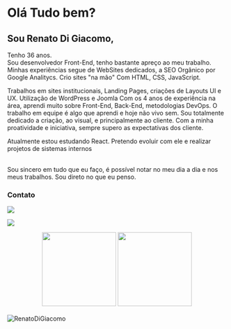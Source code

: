 # Olá Tudo bem?

## Sou Renato Di Giacomo,

<div>
<p>
Tenho 36 anos. <br>
Sou desenvolvedor Front-End, tenho bastante apreço ao meu trabalho.
Minhas experiências segue de WebSites dedicados, a SEO Orgânico por Google Analitycs. Crio sites "na mão" Com HTML, CSS, JavaScript.
</p>
</div>
<p>
Trabalhos em sites institucionais, Landing Pages, criações de Layouts UI e UX. Utilização de WordPress e Joomla
Com os 4 anos de experiência na área, aprendi muito sobre Front-End, Back-End, metodologias DevOps. O trabalho em equipe é algo que aprendi e hoje não vivo sem. Sou totalmente dedicado a criação, ao visual, e principalmente ao cliente. Com a minha proatividade e iniciativa, sempre supero as expectativas dos cliente.</p>
<p>Atualmente estou estudando React. Pretendo evoluir com ele e realizar projetos de sistemas internos </p>
<br>
Sou sincero em tudo que eu faço, é possível notar no meu dia a dia e nos meus trabalhos. Sou direto no que eu penso.

### Contato
<div>
<p>



<p>
    <a href='https://wa.me/5511975570983' target='_blank'>
        <img src='https://img.shields.io/badge/Phone-+55(11)9--7557--0983-&?style=for-the-badge&color=green&logoColor=green&logo=WhatsApp'/>
    </a>
</p>
<p>
    <a href='mailto:renato_di_giacomo@hotmail.com' target='_blank'>
        <img src='https://img.shields.io/badge/E--mail-renato__di__giacomo%40hotmail.com-&?style=for-the-badge&color=yellow&logoColor=white&logo=minutemailer'/>
    </a>
</p>

  
</div>
<div style='text-align: center;'>
    <img height="170px" src="https://github-readme-stats.vercel.app/api/top-langs/?username=RenatoDiGiacomo&layout=compact&langs_count=8&theme=highcontrast"/>
    <img height="170px" src="https://github-readme-stats.vercel.app/api?username=RenatoDiGiacomo&theme=highcontrast&show_icons=true"/>
    <br/>
    <br/> 
</div>
<div>
    <img src="https://komarev.com/ghpvc/?username=RenatoDiGiacomo&color=yellow"  alt="RenatoDiGiacomo" />
</div>

